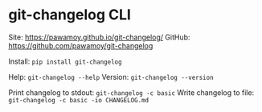 # git-changelog CLI

Site: https://pawamoy.github.io/git-changelog/
GitHub: https://github.com/pawamoy/git-changelog

Install: `pip install git-changelog`

Help: `git-changelog --help`
Version: `git-changelog --version`

Print changelog to stdout: `git-changelog -c basic`
Write changelog to file: `git-changelog -c basic -io CHANGELOG.md`
